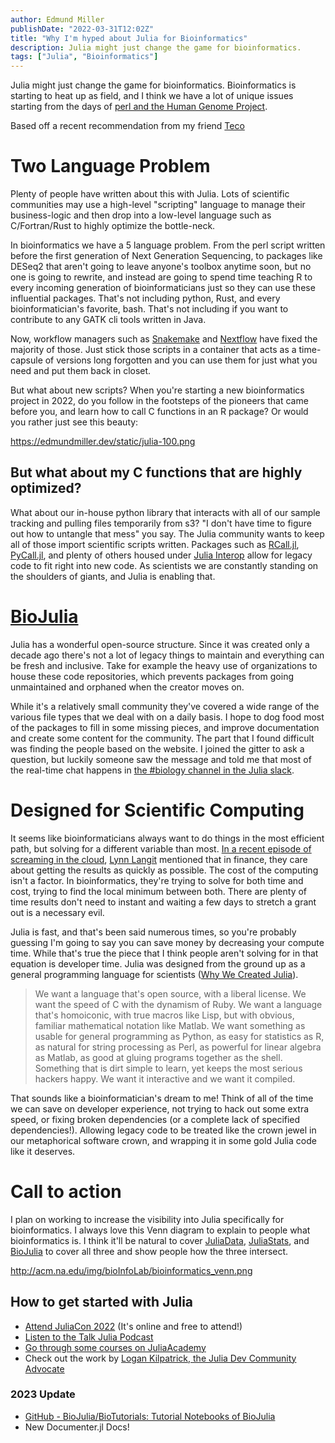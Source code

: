 ```yaml
---
author: Edmund Miller
publishDate: "2022-03-31T12:02Z"
title: "Why I'm hyped about Julia for Bioinformatics"
description: Julia might just change the game for bioinformatics.
tags: ["Julia", "Bioinformatics"]
---
```


Julia might just change the game for bioinformatics. Bioinformatics is
starting to heat up as field, and I think we have a lot of unique issues
starting from the days of [perl and the Human Genome
Project](https://bioperl.org/articles/How_Perl_saved_human_genome.html).

Based off a recent recommendation from my friend
[Teco](https://github.com/tecosaur)

# Two Language Problem

Plenty of people have written about this with Julia. Lots of scientific
communities may use a high-level \"scripting\" language to manage their
business-logic and then drop into a low-level language such as
C/Fortran/Rust to highly optimize the bottle-neck.

In bioinformatics we have a 5 language problem. From the perl script
written before the first generation of Next Generation Sequencing, to
packages like DESeq2 that aren\'t going to leave anyone\'s toolbox
anytime soon, but no one is going to rewrite, and instead are going to
spend time teaching R to every incoming generation of bioinformaticians
just so they can use these influential packages. That\'s not including
python, Rust, and every bioinformatician\'s favorite, bash. That\'s not
including if you want to contribute to any GATK cli tools written in
Java.

Now, workflow managers such as
[Snakemake](https://snakemake.readthedocs.io/en/stable/) and
[Nextflow](https://www.nextflow.io/) have fixed the majority of those.
Just stick those scripts in a container that acts as a time-capsule of
versions long forgotten and you can use them for just what you need and
put them back in closet.

But what about new scripts? When you\'re starting a new bioinformatics
project in 2022, do you follow in the footsteps of the pioneers that
came before you, and learn how to call C functions in an R package? Or
would you rather just see this beauty:

<https://edmundmiller.dev/static/julia-100.png>

## But what about my C functions that are highly optimized?

What about our in-house python library that interacts with all of our
sample tracking and pulling files temporarily from s3? \"I don\'t have
time to figure out how to untangle that mess\" you say. The Julia
community wants to keep all of those import scientific scripts written.
Packages such as [RCall.jl](https://juliainterop.github.io/RCall.jl/),
[PyCall.jl](https://www.juliapackages.com/p/pycall), and plenty of
others housed under [Julia Interop](https://github.com/JuliaInterop)
allow for legacy code to fit right into new code. As scientists we are
constantly standing on the shoulders of giants, and Julia is enabling
that.

# [BioJulia](https://biojulia.net/)

Julia has a wonderful open-source structure. Since it was created only a
decade ago there\'s not a lot of legacy things to maintain and
everything can be fresh and inclusive. Take for example the heavy use of
organizations to house these code repositories, which prevents packages
from going unmaintained and orphaned when the creator moves on.

While it\'s a relatively small community they\'ve covered a wide range
of the various file types that we deal with on a daily basis. I hope to
dog food most of the packages to fill in some missing pieces, and
improve documentation and create some content for the community. The
part that I found difficult was finding the people based on the website.
I joined the gitter to ask a question, but luckily someone saw the
message and told me that most of the real-time chat happens in [the
#biology channel in the Julia
slack](https://julialang.slack.com/archives/CAKKFNYLD).

# Designed for Scientific Computing

It seems like bioinformaticians always want to do things in the most
efficient path, but solving for a different variable than most. [In a
recent episode of screaming in the
cloud](https://www.lastweekinaws.com/podcast/screaming-in-the-cloud/quantum-leaps-in-bioinformatics-with-lynn-langit/),
[Lynn Langit](https://lynnlangit.com/) mentioned that in finance, they
care about getting the results as quickly as possible. The cost of the
computing isn\'t a factor. In bioinformatics, they\'re trying to solve
for both time and cost, trying to find the local minimum between both.
There are plenty of time results don\'t need to instant and waiting a
few days to stretch a grant out is a necessary evil.

Julia is fast, and that\'s been said numerous times, so you\'re probably
guessing I\'m going to say you can save money by decreasing your compute
time. While that\'s true the piece that I think people aren\'t solving
for in that equation is developer time. Julia was designed from the
ground up as a general programming language for scientists ([Why We
Created
Julia](https://julialang.org/blog/2012/02/why-we-created-julia/)).

> We want a language that\'s open source, with a liberal license. We
> want the speed of C with the dynamism of Ruby. We want a language
> that\'s homoiconic, with true macros like Lisp, but with obvious,
> familiar mathematical notation like Matlab. We want something as
> usable for general programming as Python, as easy for statistics as R,
> as natural for string processing as Perl, as powerful for linear
> algebra as Matlab, as good at gluing programs together as the shell.
> Something that is dirt simple to learn, yet keeps the most serious
> hackers happy. We want it interactive and we want it compiled.

That sounds like a bioinformatician\'s dream to me! Think of all of the
time we can save on developer experience, not trying to hack out some
extra speed, or fixing broken dependencies (or a complete lack of
specified dependencies!). Allowing legacy code to be treated like the
crown jewel in our metaphorical software crown, and wrapping it in some
gold Julia code like it deserves.

# Call to action

I plan on working to increase the visibility into Julia specifically for
bioinformatics. I always love this Venn diagram to explain to people
what bioinformatics is. I think it\'ll be natural to cover
[JuliaData](https://github.com/JuliaData/),
[JuliaStats](https://juliastats.org/), and
[BioJulia](https://biojulia.net/) to cover all three and show people how
the three intersect.

<http://acm.na.edu/img/bioInfoLab/bioinformatics_venn.png>

## How to get started with Julia

-   [Attend JuliaCon 2022](https://juliacon.org/2022/tickets/) (It\'s
    online and free to attend!)
-   [Listen to the Talk Julia Podcast](https://www.talkjulia.com/)
-   [Go through some courses on JuliaAcademy](https://juliaacademy.com/)
-   Check out the work by [Logan Kilpatrick, the Julia Dev Community
    Advocate](https://www.logankilpatrick.com/)

### 2023 Update

-   [GitHub - BioJulia/BioTutorials: Tutorial Notebooks of
    BioJulia](https://github.com/BioJulia/BioTutorials)
-   New Documenter.jl Docs!

